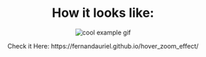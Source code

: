 <div align="center">
  <h1>How it looks like:</h1>
  <img src="img/EXAMPLE.gif" title="cool example gif">
    <p>
      Check it Here: https://fernandauriel.github.io/hover_zoom_effect/
    </p>
</div>
